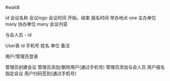 #wait8


id
会议名称 
会议logo
会议时间 开始，结束
报名时间 
举办地点 one
主办单位 many
协办单位 many
会议内容

与会人员 - id


User表
id
手机号
姓名
单位
备注


用户/管理员登录

管理员创建会议
管理员添加/删除用户(通过手机号)
管理员添加与会人员
用户报名指定会议
用户扫码签到(通过手机号)





